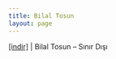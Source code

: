 ```yaml
---
title: Bilal Tosun
layout: page
---
```


<a href="https://cloud.mail.ru/public/d3d76ae59b3f/Bilal%20Tosun%20-%20S%C4%B1n%C4%B1r%20D%C4%B1%C5%9F%C4%B1" target="_blank">[indir]</a>   |   Bilal Tosun &#8211; Sınır Dışı